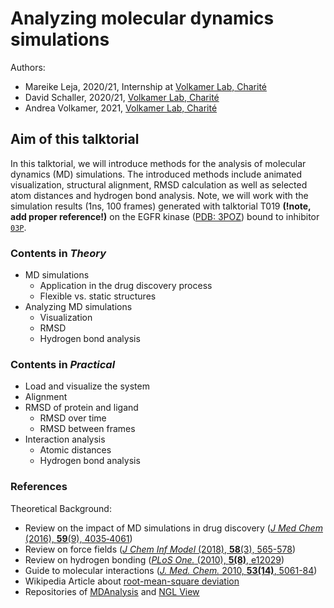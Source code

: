 # Analyzing molecular dynamics simulations

Authors:
- Mareike Leja, 2020/21, Internship at [Volkamer Lab, Charité](https://volkamerlab.org/)
- David Schaller, 2020/21, [Volkamer Lab, Charité](https://volkamerlab.org/)
- Andrea Volkamer, 2021, [Volkamer Lab, Charité](https://volkamerlab.org/)


## Aim of this talktorial

In this talktorial, we will introduce methods for the analysis of molecular dynamics (MD) simulations. The introduced methods include animated visualization, structural alignment, RMSD calculation as well as selected atom distances and hydrogen bond analysis. 
Note, we will work with the simulation results (1ns, 100 frames) generated with talktorial T019 **(!note, add proper reference!)** on the EGFR kinase ([PDB: 3POZ](https://www.rcsb.org/structure/3poz)) bound to inhibitor [`03P`](https://www.rcsb.org/ligand/03P). 


### Contents in *Theory*

- MD simulations
    - Application in the drug discovery process
    - Flexible vs. static structures
- Analyzing MD simulations
  - Visualization
  - RMSD
  - Hydrogen bond analysis


### Contents in *Practical*

- Load and visualize the system
- Alignment
- RMSD of protein and ligand
  - RMSD over time
  - RMSD between frames
- Interaction analysis
  - Atomic distances
  - Hydrogen bond analysis


### References

Theoretical Background:

- Review on the impact of MD simulations in drug discovery ([_J Med Chem_ (2016), **59**(9), 4035‐4061](https://doi.org/10.1021/acs.jmedchem.5b01684))
- Review on force fields ([_J Chem Inf Model_ (2018), **58**(3), 565-578](https://doi.org/10.1021/acs.jcim.8b00042))
- Review on hydrogen bonding ([_PLoS One._ (2010), **5(8)**, e12029](https://doi.org/10.1371%2Fjournal.pone.0012029))
- Guide to molecular interactions ([_J. Med. Chem._ 2010, **53(14)**, 5061-84](https://doi.org/10.1021/jm100112j))
- Wikipedia Article about [root-mean-square deviation](https://en.wikipedia.org/wiki/Root-mean-square_deviation)
- Repositories of [MDAnalysis](https://www.mdanalysis.org/) and [NGL View](https://github.com/arose/nglview)
